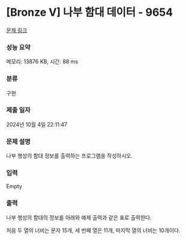 # [Bronze V] 나부 함대 데이터 - 9654 

[문제 링크](https://www.acmicpc.net/problem/9654) 

### 성능 요약

메모리: 13876 KB, 시간: 88 ms

### 분류

구현

### 제출 일자

2024년 10월 4일 22:11:47

### 문제 설명

<p>나부 행성의 함대 정보를 출력하는 프로그램을 작성하시오.</p>

### 입력 

 Empty

### 출력 

 <p>나부 행성의 함대의 정보를 아래와 예제 출력과 같은 표로 출력한다.</p>

<p>처음 두 열의 너비는 문자 15개, 세 번째 열은 11개, 마지막 열의 너비는 10개이다.</p>

